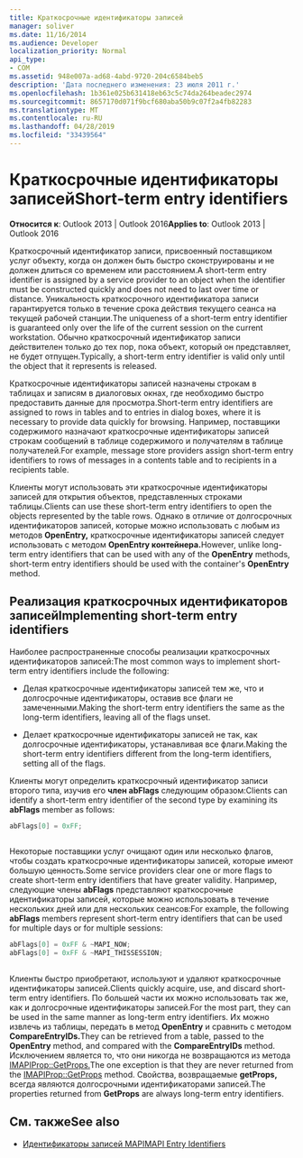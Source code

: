 ```yaml
---
title: Краткосрочные идентификаторы записей
manager: soliver
ms.date: 11/16/2014
ms.audience: Developer
localization_priority: Normal
api_type:
- COM
ms.assetid: 948e007a-ad68-4abd-9720-204c6584beb5
description: 'Дата последнего изменения: 23 июля 2011 г.'
ms.openlocfilehash: 1b361e025b631418eb63c5c74da264beadec2974
ms.sourcegitcommit: 8657170d071f9bcf680aba50b9c07f2a4fb82283
ms.translationtype: MT
ms.contentlocale: ru-RU
ms.lasthandoff: 04/28/2019
ms.locfileid: "33439564"
---
```

# <a name="short-term-entry-identifiers"></a><span data-ttu-id="15c33-103">Краткосрочные идентификаторы записей</span><span class="sxs-lookup"><span data-stu-id="15c33-103">Short-term entry identifiers</span></span>

<span data-ttu-id="15c33-104">**Относится к**: Outlook 2013 | Outlook 2016</span><span class="sxs-lookup"><span data-stu-id="15c33-104">**Applies to**: Outlook 2013 | Outlook 2016</span></span> 
  
<span data-ttu-id="15c33-105">Краткосрочный идентификатор записи, присвоенный поставщиком услуг объекту, когда он должен быть быстро сконструированы и не должен длиться со временем или расстоянием.</span><span class="sxs-lookup"><span data-stu-id="15c33-105">A short-term entry identifier is assigned by a service provider to an object when the identifier must be constructed quickly and does not need to last over time or distance.</span></span> <span data-ttu-id="15c33-106">Уникальность краткосрочного идентификатора записи гарантируется только в течение срока действия текущего сеанса на текущей рабочей станции.</span><span class="sxs-lookup"><span data-stu-id="15c33-106">The uniqueness of a short-term entry identifier is guaranteed only over the life of the current session on the current workstation.</span></span> <span data-ttu-id="15c33-107">Обычно краткосрочный идентификатор записи действителен только до тех пор, пока объект, который он представляет, не будет отпущен.</span><span class="sxs-lookup"><span data-stu-id="15c33-107">Typically, a short-term entry identifier is valid only until the object that it represents is released.</span></span> 
  
<span data-ttu-id="15c33-108">Краткосрочные идентификаторы записей назначены строкам в таблицах и записям в диалоговых окнах, где необходимо быстро предоставить данные для просмотра.</span><span class="sxs-lookup"><span data-stu-id="15c33-108">Short-term entry identifiers are assigned to rows in tables and to entries in dialog boxes, where it is necessary to provide data quickly for browsing.</span></span> <span data-ttu-id="15c33-109">Например, поставщики содержимого назначают краткосрочные идентификаторы записей строкам сообщений в таблице содержимого и получателям в таблице получателей.</span><span class="sxs-lookup"><span data-stu-id="15c33-109">For example, message store providers assign short-term entry identifiers to rows of messages in a contents table and to recipients in a recipients table.</span></span> 

<span data-ttu-id="15c33-110">Клиенты могут использовать эти краткосрочные идентификаторы записей для открытия объектов, представленных строками таблицы.</span><span class="sxs-lookup"><span data-stu-id="15c33-110">Clients can use these short-term entry identifiers to open the objects represented by the table rows.</span></span> <span data-ttu-id="15c33-111">Однако в отличие от долгосрочных идентификаторов записей, которые можно использовать с любым из методов **OpenEntry,** краткосрочные идентификаторы записей следует использовать с методом **OpenEntry контейнера.**</span><span class="sxs-lookup"><span data-stu-id="15c33-111">However, unlike long-term entry identifiers that can be used with any of the **OpenEntry** methods, short-term entry identifiers should be used with the container's **OpenEntry** method.</span></span> 
  
## <a name="implementing-short-term-entry-identifiers"></a><span data-ttu-id="15c33-112">Реализация краткосрочных идентификаторов записей</span><span class="sxs-lookup"><span data-stu-id="15c33-112">Implementing short-term entry identifiers</span></span>

<span data-ttu-id="15c33-113">Наиболее распространенные способы реализации краткосрочных идентификаторов записей:</span><span class="sxs-lookup"><span data-stu-id="15c33-113">The most common ways to implement short-term entry identifiers include the following:</span></span>
  
- <span data-ttu-id="15c33-114">Делая краткосрочные идентификаторы записей тем же, что и долгосрочные идентификаторы, оставив все флаги не замеченными.</span><span class="sxs-lookup"><span data-stu-id="15c33-114">Making the short-term entry identifiers the same as the long-term identifiers, leaving all of the flags unset.</span></span> 
    
- <span data-ttu-id="15c33-115">Делает краткосрочные идентификаторы записей не так, как долгосрочные идентификаторы, устанавливая все флаги.</span><span class="sxs-lookup"><span data-stu-id="15c33-115">Making the short-term entry identifiers different from the long-term identifiers, setting all of the flags.</span></span> 
    
<span data-ttu-id="15c33-116">Клиенты могут определить краткосрочный идентификатор записи второго типа, изучив его **член abFlags** следующим образом:</span><span class="sxs-lookup"><span data-stu-id="15c33-116">Clients can identify a short-term entry identifier of the second type by examining its **abFlags** member as follows:</span></span> 
  
```cpp
abFlags[0] = 0xFF;
 
```

<span data-ttu-id="15c33-117">Некоторые поставщики услуг очищают один или несколько флагов, чтобы создать краткосрочные идентификаторы записей, которые имеют большую ценность.</span><span class="sxs-lookup"><span data-stu-id="15c33-117">Some service providers clear one or more flags to create short-term entry identifiers that have greater validity.</span></span> <span data-ttu-id="15c33-118">Например, следующие члены **abFlags** представляют краткосрочные идентификаторы записей, которые можно использовать в течение нескольких дней или для нескольких сеансов:</span><span class="sxs-lookup"><span data-stu-id="15c33-118">For example, the following **abFlags** members represent short-term entry identifiers that can be used for multiple days or for multiple sessions:</span></span> 
  
```cpp
abFlags[0] = 0xFF & ~MAPI_NOW;
abFlags[0] = 0xFF & ~MAPI_THISSESSION;
 
```

<span data-ttu-id="15c33-119">Клиенты быстро приобретают, используют и удаляют краткосрочные идентификаторы записей.</span><span class="sxs-lookup"><span data-stu-id="15c33-119">Clients quickly acquire, use, and discard short-term entry identifiers.</span></span> <span data-ttu-id="15c33-120">По большей части их можно использовать так же, как и долгосрочные идентификаторы записей.</span><span class="sxs-lookup"><span data-stu-id="15c33-120">For the most part, they can be used in the same manner as long-term entry identifiers.</span></span> <span data-ttu-id="15c33-121">Их можно извлечь из таблицы, передать в метод **OpenEntry** и сравнить с методом **CompareEntryIDs.**</span><span class="sxs-lookup"><span data-stu-id="15c33-121">They can be retrieved from a table, passed to the **OpenEntry** method, and compared with the **CompareEntryIDs** method.</span></span> <span data-ttu-id="15c33-122">Исключением является то, что они никогда не возвращаются из метода [IMAPIProp::GetProps.](imapiprop-getprops.md)</span><span class="sxs-lookup"><span data-stu-id="15c33-122">The one exception is that they are never returned from the [IMAPIProp::GetProps](imapiprop-getprops.md) method.</span></span> <span data-ttu-id="15c33-123">Свойства, возвращаемые **getProps,** всегда являются долгосрочными идентификаторами записей.</span><span class="sxs-lookup"><span data-stu-id="15c33-123">The properties returned from **GetProps** are always long-term entry identifiers.</span></span> 
  
## <a name="see-also"></a><span data-ttu-id="15c33-124">См. также</span><span class="sxs-lookup"><span data-stu-id="15c33-124">See also</span></span>

- [<span data-ttu-id="15c33-125">Идентификаторы записей MAPI</span><span class="sxs-lookup"><span data-stu-id="15c33-125">MAPI Entry Identifiers</span></span>](mapi-entry-identifiers.md)

